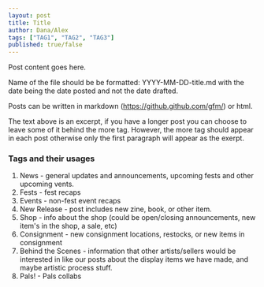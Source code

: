 ```yaml
---
layout: post
title: Title
author: Dana/Alex
tags: ["TAG1", "TAG2", "TAG3"]
published: true/false
---
```


Post content goes here.

Name of the file should be be formatted: YYYY-MM-DD-title.md with the date being the date posted and not the date drafted.

Posts can be written in markdown (https://github.github.com/gfm/) or html.

<!--more-->

The text above is an excerpt, if you have a longer post you can choose to leave some of it behind the more tag. However, the more tag should appear in each post otherwise only the first paragraph will appear as the exerpt.

### Tags and their usages

1. News - general updates and announcements, upcoming fests and other upcoming vents.
2. Fests - fest recaps
3. Events - non-fest event recaps
3. New Release - post includes new zine, book, or other item.
5. Shop - info about the shop (could be open/closing announcements, new item's in the shop, a sale, etc)
6. Consignment - new consignment locations, restocks, or new items in consignment
6. Behind the Scenes - information that other artists/sellers would be interested in like our posts about the display items we have made, and maybe artistic process stuff.
7. Pals! - Pals collabs